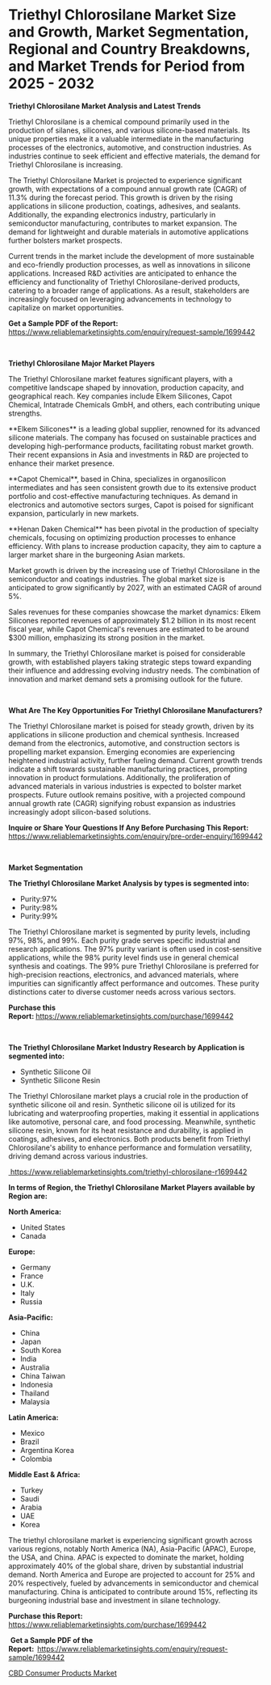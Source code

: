 <p><h1>Triethyl Chlorosilane Market Size and Growth, Market Segmentation, Regional and Country Breakdowns, and Market Trends for Period from 2025 -  2032</h1></p><p><strong>Triethyl Chlorosilane Market Analysis and Latest Trends</strong></p>
<p><p>Triethyl Chlorosilane is a chemical compound primarily used in the production of silanes, silicones, and various silicone-based materials. Its unique properties make it a valuable intermediate in the manufacturing processes of the electronics, automotive, and construction industries. As industries continue to seek efficient and effective materials, the demand for Triethyl Chlorosilane is increasing.</p><p>The Triethyl Chlorosilane Market is projected to experience significant growth, with expectations of a compound annual growth rate (CAGR) of 11.3% during the forecast period. This growth is driven by the rising applications in silicone production, coatings, adhesives, and sealants. Additionally, the expanding electronics industry, particularly in semiconductor manufacturing, contributes to market expansion. The demand for lightweight and durable materials in automotive applications further bolsters market prospects.</p><p>Current trends in the market include the development of more sustainable and eco-friendly production processes, as well as innovations in silicone applications. Increased R&D activities are anticipated to enhance the efficiency and functionality of Triethyl Chlorosilane-derived products, catering to a broader range of applications. As a result, stakeholders are increasingly focused on leveraging advancements in technology to capitalize on market opportunities.</p></p>
<p><strong>Get a Sample PDF of the Report:&nbsp;</strong> <a href="https://www.reliablemarketinsights.com/enquiry/request-sample/1699442?utm_campaign=1938&utm_medium=2&utm_source=Github&utm_content=ia&utm_term=09012025&utm_id=triethyl-chlorosilane">https://www.reliablemarketinsights.com/enquiry/request-sample/1699442</a></p>
<p>&nbsp;</p>
<p><strong>Triethyl Chlorosilane Major Market Players</strong></p>
<p><p>The Triethyl Chlorosilane market features significant players, with a competitive landscape shaped by innovation, production capacity, and geographical reach. Key companies include Elkem Silicones, Capot Chemical, Intatrade Chemicals GmbH, and others, each contributing unique strengths.</p><p>**Elkem Silicones** is a leading global supplier, renowned for its advanced silicone materials. The company has focused on sustainable practices and developing high-performance products, facilitating robust market growth. Their recent expansions in Asia and investments in R&D are projected to enhance their market presence.</p><p>**Capot Chemical**, based in China, specializes in organosilicon intermediates and has seen consistent growth due to its extensive product portfolio and cost-effective manufacturing techniques. As demand in electronics and automotive sectors surges, Capot is poised for significant expansion, particularly in new markets.</p><p>**Henan Daken Chemical** has been pivotal in the production of specialty chemicals, focusing on optimizing production processes to enhance efficiency. With plans to increase production capacity, they aim to capture a larger market share in the burgeoning Asian markets.</p><p>Market growth is driven by the increasing use of Triethyl Chlorosilane in the semiconductor and coatings industries. The global market size is anticipated to grow significantly by 2027, with an estimated CAGR of around 5%.</p><p>Sales revenues for these companies showcase the market dynamics: Elkem Silicones reported revenues of approximately $1.2 billion in its most recent fiscal year, while Capot Chemical's revenues are estimated to be around $300 million, emphasizing its strong position in the market.</p><p>In summary, the Triethyl Chlorosilane market is poised for considerable growth, with established players taking strategic steps toward expanding their influence and addressing evolving industry needs. The combination of innovation and market demand sets a promising outlook for the future.</p></p>
<p>&nbsp;</p>
<p><strong>What Are The Key Opportunities For Triethyl Chlorosilane Manufacturers?</strong></p>
<p><p>The Triethyl Chlorosilane market is poised for steady growth, driven by its applications in silicone production and chemical synthesis. Increased demand from the electronics, automotive, and construction sectors is propelling market expansion. Emerging economies are experiencing heightened industrial activity, further fueling demand. Current growth trends indicate a shift towards sustainable manufacturing practices, prompting innovation in product formulations. Additionally, the proliferation of advanced materials in various industries is expected to bolster market prospects. Future outlook remains positive, with a projected compound annual growth rate (CAGR) signifying robust expansion as industries increasingly adopt silicon-based solutions.</p></p>
<p><strong>Inquire or Share Your Questions If Any Before Purchasing This Report:</strong> <a href="https://www.reliablemarketinsights.com/enquiry/pre-order-enquiry/1699442?utm_campaign=1938&utm_medium=2&utm_source=Github&utm_content=ia&utm_term=09012025&utm_id=triethyl-chlorosilane">https://www.reliablemarketinsights.com/enquiry/pre-order-enquiry/1699442</a></p>
<p>&nbsp;</p>
<p><strong>Market Segmentation</strong></p>
<p><strong>The Triethyl Chlorosilane Market Analysis by types is segmented into:</strong></p>
<p><ul><li>Purity:97%</li><li>Purity:98%</li><li>Purity:99%</li></ul></p>
<p><p>The Triethyl Chlorosilane market is segmented by purity levels, including 97%, 98%, and 99%. Each purity grade serves specific industrial and research applications. The 97% purity variant is often used in cost-sensitive applications, while the 98% purity level finds use in general chemical synthesis and coatings. The 99% pure Triethyl Chlorosilane is preferred for high-precision reactions, electronics, and advanced materials, where impurities can significantly affect performance and outcomes. These purity distinctions cater to diverse customer needs across various sectors.</p></p>
<p><strong>Purchase this Report:&nbsp;</strong><a href="https://www.reliablemarketinsights.com/purchase/1699442?utm_campaign=1938&utm_medium=2&utm_source=Github&utm_content=ia&utm_term=09012025&utm_id=triethyl-chlorosilane">https://www.reliablemarketinsights.com/purchase/1699442</a></p>
<p>&nbsp;</p>
<p><strong>The Triethyl Chlorosilane Market Industry Research by Application is segmented into:</strong></p>
<p><ul><li>Synthetic Silicone Oil</li><li>Synthetic Silicone Resin</li></ul></p>
<p><p>The Triethyl Chlorosilane market plays a crucial role in the production of synthetic silicone oil and resin. Synthetic silicone oil is utilized for its lubricating and waterproofing properties, making it essential in applications like automotive, personal care, and food processing. Meanwhile, synthetic silicone resin, known for its heat resistance and durability, is applied in coatings, adhesives, and electronics. Both products benefit from Triethyl Chlorosilane's ability to enhance performance and formulation versatility, driving demand across various industries.</p></p>
<p><a href="https://www.reliablemarketinsights.com/triethyl-chlorosilane-r1699442?utm_campaign=1938&utm_medium=2&utm_source=Github&utm_content=ia&utm_term=09012025&utm_id=triethyl-chlorosilane">&nbsp;https://www.reliablemarketinsights.com/triethyl-chlorosilane-r1699442</a></p>
<p><strong>In terms of Region, the Triethyl Chlorosilane Market Players available by Region are:</strong></p>
<p>
    <p> <strong> North America: </strong>
        <ul>
            <li>United States</li>
            <li>Canada</li>
        </ul>
        </p> 
    <p> <strong> Europe: </strong>
        <ul>
            <li>Germany</li>
            <li>France</li>
            <li>U.K.</li>
            <li>Italy</li>
            <li>Russia</li>
        </ul>
        </p> 
    <p> <strong> Asia-Pacific: </strong>
        <ul>
            <li>China</li>
            <li>Japan</li>
            <li>South Korea</li>
            <li>India</li>
            <li>Australia</li>
            <li>China Taiwan</li>
            <li>Indonesia</li>
            <li>Thailand</li>
            <li>Malaysia</li>
        </ul>
        </p> 
    <p> <strong> Latin America: </strong>
        <ul>
            <li>Mexico</li>
            <li>Brazil</li>
            <li>Argentina Korea</li>
            <li>Colombia</li>
        </ul>
        </p> 
    <p> <strong> Middle East & Africa: </strong>
        <ul>
            <li>Turkey</li>
            <li>Saudi</li>
            <li>Arabia</li>
            <li>UAE</li>
            <li>Korea</li>
        </ul>
    </p>
    </p>
<p><p>The triethyl chlorosilane market is experiencing significant growth across various regions, notably North America (NA), Asia-Pacific (APAC), Europe, the USA, and China. APAC is expected to dominate the market, holding approximately 40% of the global share, driven by substantial industrial demand. North America and Europe are projected to account for 25% and 20% respectively, fueled by advancements in semiconductor and chemical manufacturing. China is anticipated to contribute around 15%, reflecting its burgeoning industrial base and investment in silane technology.</p></p>
<p><strong>Purchase this Report: </strong><a href="https://www.reliablemarketinsights.com/purchase/1699442?utm_campaign=1938&utm_medium=2&utm_source=Github&utm_content=ia&utm_term=09012025&utm_id=triethyl-chlorosilane">https://www.reliablemarketinsights.com/purchase/1699442</a></p>
<p>&nbsp;<strong>Get a Sample PDF of the Report:&nbsp;&nbsp;</strong><a href="https://www.reliablemarketinsights.com/enquiry/request-sample/1699442?utm_campaign=1938&utm_medium=2&utm_source=Github&utm_content=ia&utm_term=09012025&utm_id=triethyl-chlorosilane">https://www.reliablemarketinsights.com/enquiry/request-sample/1699442</a></p>
<p><strong></strong></p>
<p><p><a href="https://github.com/provorikovar/Market-Research-Report-List-6/blob/main/cbd-consumer-products-market.md?utm_campaign=1938&utm_medium=2&utm_source=Github&utm_content=ia&utm_term=09012025&utm_id=triethyl-chlorosilane">CBD Consumer Products Market</a></p></p>